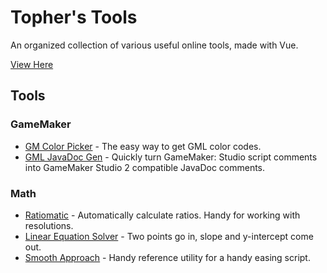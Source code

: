 # Topher's Tools

An organized collection of various useful online tools, made with Vue.

[View Here](https://chrisanselmo.com/tools/)

## Tools

### GameMaker

- [GM Color Picker](./src/tools/game-maker/color-picker) - The easy way to get GML color codes.
- [GML JavaDoc Gen](./src/tools/game-maker/javadoc-gen) - Quickly turn GameMaker: Studio script comments into GameMaker Studio 2 compatible JavaDoc comments.

### Math

- [Ratiomatic](./src/tools/math/ratiomatic) - Automatically calculate ratios. Handy for working with resolutions.
- [Linear Equation Solver](./src/tools/math/linear-equation-solver) - Two points go in, slope and y-intercept come out.
- [Smooth Approach](./src/tools/math/smooth-approach) - Handy reference utility for a handy easing script.